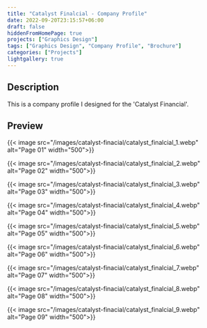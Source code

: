 ```yaml
---
title: "Catalyst Finalcial - Company Profile"
date: 2022-09-20T23:15:57+06:00
draft: false
hiddenFromHomePage: true
projects: ["Graphics Design"]
tags: ["Graphics Design", "Company Profile", "Brochure"]
categories: ["Projects"]
lightgallery: true
---
```


## Description

This is a company profile I designed for the 'Catalyst Financial'.

## Preview

{{< image src="/images/catalyst-finacial/catalyst_finalcial_1.webp" alt="Page 01" width="500">}}

{{< image src="/images/catalyst-finacial/catalyst_finalcial_2.webp" alt="Page 02" width="500">}}

{{< image src="/images/catalyst-finacial/catalyst_finalcial_3.webp" alt="Page 03" width="500">}}

{{< image src="/images/catalyst-finacial/catalyst_finalcial_4.webp" alt="Page 04" width="500">}}

{{< image src="/images/catalyst-finacial/catalyst_finalcial_5.webp" alt="Page 05" width="500">}}

{{< image src="/images/catalyst-finacial/catalyst_finalcial_6.webp" alt="Page 06" width="500">}}

{{< image src="/images/catalyst-finacial/catalyst_finalcial_7.webp" alt="Page 07" width="500">}}

{{< image src="/images/catalyst-finacial/catalyst_finalcial_8.webp" alt="Page 08" width="500">}}

{{< image src="/images/catalyst-finacial/catalyst_finalcial_9.webp" alt="Page 09" width="500">}}


